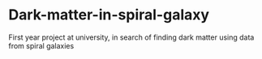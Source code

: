 # Dark-matter-in-spiral-galaxy
First year project at university, in search of finding dark matter using data from spiral galaxies 
